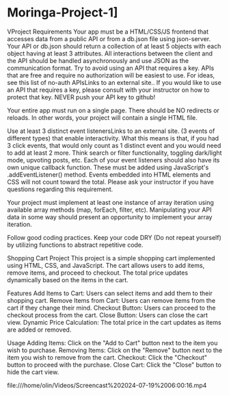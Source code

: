 # Moringa-Project-1]
VProject Requirements
Your app must be a HTML/CSS/JS frontend that accesses data from a public API or from a db.json file using json-server. Your API or db.json should return a collection of at least 5 objects with each object having at least 3 attributes. All interactions between the client and the API should be handled asynchronously and use JSON as the communication format. Try to avoid using an API that requires a key. APIs that are free and require no authorization will be easiest to use. For ideas, see this list of no-auth APIsLinks to an external site.. If you would like to use an API that requires a key, please consult with your instructor on how to protect that key. NEVER push your API key to github!

Your entire app must run on a single page. There should be NO redirects or reloads. In other words, your project will contain a single HTML file.

Use at least 3 distinct event listenersLinks to an external site. (3 events of different types) that enable interactivity. What this means is that, if you had 3 click events, that would only count as 1 distinct event and you would need to add at least 2 more. Think search or filter functionality, toggling dark/light mode, upvoting posts, etc. Each of your event listeners should also have its own unique callback function. These must be added using JavaScript's .addEventListener() method. Events embedded into HTML elements and CSS will not count toward the total. Please ask your instructor if you have questions regarding this requirement.

Your project must implement at least one instance of array iteration using available array methods (map, forEach, filter, etc). Manipulating your API data in some way should present an opportunity to implement your array iteration.

Follow good coding practices. Keep your code DRY (Do not repeat yourself) by utilizing functions to abstract repetitive code.


Shopping Cart Project
This project is a simple shopping cart implemented using HTML, CSS, and JavaScript. The cart allows users to add items, remove items, and proceed to checkout. The total price updates dynamically based on the items in the cart.

Features
Add Items to Cart: Users can select items and add them to their shopping cart.
Remove Items from Cart: Users can remove items from the cart if they change their mind.
Checkout Button: Users can proceed to the checkout process from the cart.
Close Button: Users can close the cart view.
Dynamic Price Calculation: The total price in the cart updates as items are added or removed.

Usage
Adding Items: Click on the "Add to Cart" button next to the item you wish to purchase.
Removing Items: Click on the "Remove" button next to the item you wish to remove from the cart.
Checkout: Click the "Checkout" button to proceed with the purchase.
Close Cart: Click the "Close" button to hide the cart view.

file:///home/olin/Videos/Screencast%202024-07-19%2006:00:16.mp4
